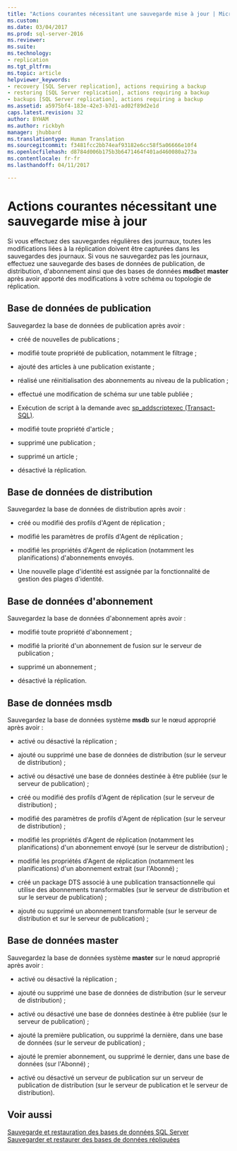 ```yaml
---
title: "Actions courantes nécessitant une sauvegarde mise à jour | Microsoft Docs"
ms.custom: 
ms.date: 03/04/2017
ms.prod: sql-server-2016
ms.reviewer: 
ms.suite: 
ms.technology:
- replication
ms.tgt_pltfrm: 
ms.topic: article
helpviewer_keywords:
- recovery [SQL Server replication], actions requiring a backup
- restoring [SQL Server replication], actions requiring a backup
- backups [SQL Server replication], actions requiring a backup
ms.assetid: a5975bf4-183e-42e3-b7d1-ad02f89d2e1d
caps.latest.revision: 32
author: BYHAM
ms.author: rickbyh
manager: jhubbard
ms.translationtype: Human Translation
ms.sourcegitcommit: f3481fcc2bb74eaf93182e6cc58f5a06666e10f4
ms.openlocfilehash: d8784d006b175b3b6471464f401ad460080a273a
ms.contentlocale: fr-fr
ms.lasthandoff: 04/11/2017

---
```

# <a name="common-actions-requiring-an-updated-backup"></a>Actions courantes nécessitant une sauvegarde mise à jour
  Si vous effectuez des sauvegardes régulières des journaux, toutes les modifications liées à la réplication doivent être capturées dans les sauvegardes des journaux. Si vous ne sauvegardez pas les journaux, effectuez une sauvegarde des bases de données de publication, de distribution, d'abonnement ainsi que des bases de données **msdb**et **master** après avoir apporté des modifications à votre schéma ou topologie de réplication.  
  
## <a name="publication-database"></a>Base de données de publication  
 Sauvegardez la base de données de publication après avoir :  
  
-   créé de nouvelles de publications ;  
  
-   modifié toute propriété de publication, notamment le filtrage ;  
  
-   ajouté des articles à une publication existante ;  
  
-   réalisé une réinitialisation des abonnements au niveau de la publication ;  
  
-   effectué une modification de schéma sur une table publiée ;  
  
-   Exécution de script à la demande avec [sp_addscriptexec &#40;Transact-SQL&#41;](../../../relational-databases/system-stored-procedures/sp-addscriptexec-transact-sql.md).  
  
-   modifié toute propriété d'article ;  
  
-   supprimé une publication ;  
  
-   supprimé un article ;  
  
-   désactivé la réplication.  
  
## <a name="distribution-database"></a>Base de données de distribution  
 Sauvegardez la base de données de distribution après avoir :  
  
-   créé ou modifié des profils d'Agent de réplication ;  
  
-   modifié les paramètres de profils d'Agent de réplication ;  
  
-   modifié les propriétés d'Agent de réplication (notamment les planifications) d'abonnements envoyés.  
  
-   Une nouvelle plage d'identité est assignée par la fonctionnalité de gestion des plages d'identité.  
  
## <a name="subscription-database"></a>Base de données d'abonnement  
 Sauvegardez la base de données d'abonnement après avoir :  
  
-   modifié toute propriété d'abonnement ;  
  
-   modifié la priorité d'un abonnement de fusion sur le serveur de publication ;  
  
-   supprimé un abonnement ;  
  
-   désactivé la réplication.  
  
## <a name="msdb-database"></a>Base de données msdb  
 Sauvegardez la base de données système **msdb** sur le nœud approprié après avoir :  
  
-   activé ou désactivé la réplication ;  
  
-   ajouté ou supprimé une base de données de distribution (sur le serveur de distribution) ;  
  
-   activé ou désactivé une base de données destinée à être publiée (sur le serveur de publication) ;  
  
-   créé ou modifié des profils d'Agent de réplication (sur le serveur de distribution) ;  
  
-   modifié des paramètres de profils d'Agent de réplication (sur le serveur de distribution) ;  
  
-   modifié les propriétés d'Agent de réplication (notamment les planifications) d'un abonnement envoyé (sur le serveur de distribution) ;  
  
-   modifié les propriétés d'Agent de réplication (notamment les planifications) d'un abonnement extrait (sur l'Abonné) ;  
  
-   créé un package DTS associé à une publication transactionnelle qui utilise des abonnements transformables (sur le serveur de distribution et sur le serveur de publication) ;  
  
-   ajouté ou supprimé un abonnement transformable (sur le serveur de distribution et sur le serveur de publication) ;  
  
## <a name="master-database"></a>Base de données master  
 Sauvegardez la base de données système **master** sur le nœud approprié après avoir :  
  
-   activé ou désactivé la réplication ;  
  
-   ajouté ou supprimé une base de données de distribution (sur le serveur de distribution) ;  
  
-   activé ou désactivé une base de données destinée à être publiée (sur le serveur de publication) ;  
  
-   ajouté la première publication, ou supprimé la dernière, dans une base de données (sur le serveur de publication) ;  
  
-   ajouté le premier abonnement, ou supprimé le dernier, dans une base de données (sur l'Abonné) ;  
  
-   activé ou désactivé un serveur de publication sur un serveur de publication de distribution (sur le serveur de publication et le serveur de distribution).  
  
## <a name="see-also"></a>Voir aussi  
 [Sauvegarde et restauration des bases de données SQL Server](../../../relational-databases/backup-restore/back-up-and-restore-of-sql-server-databases.md)   
 [Sauvegarder et restaurer des bases de données répliquées](../../../relational-databases/replication/administration/back-up-and-restore-replicated-databases.md)  
  
  
